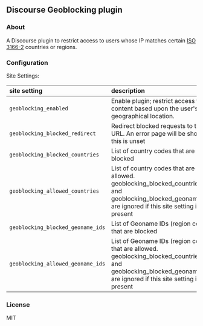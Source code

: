 ## Discourse Geoblocking plugin

### About

A Discourse plugin to restrict access to users whose IP matches certain [ISO 3166-2](https://en.wikipedia.org/wiki/ISO_3166-2) countries or regions.

### Configuration

Site Settings:

| site setting                      | description                                                                                                                                                        |
| :-                                | :-                                                                                                                                                                 |
| `geoblocking_enabled`             | Enable plugin; restrict access to content based upon the user's geographical location.                                                                             |
| `geoblocking_blocked_redirect`    | Redirect blocked requests to this URL. An error page will be shown if this is unset                                                                                |
| `geoblocking_blocked_countries`   | List of country codes that are blocked                                                                                                                             |
| `geoblocking_allowed_countries`   | List of country codes that are allowed. geoblocking_blocked_countries and geoblocking_blocked_geoname_ids are ignored if this site setting is present              |
| `geoblocking_blocked_geoname_ids` | List of Geoname IDs (region codes) that are blocked                                                                                                                |
| `geoblocking_allowed_geoname_ids` | List of Geoname IDs (region codes) that are allowed. geoblocking_blocked_countries and geoblocking_blocked_geoname_ids are ignored if this site setting is present |

### License

MIT

